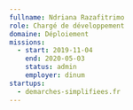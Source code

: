 ```yaml
---
fullname: Ndriana Razafitrimo
role: Chargé de développement
domaine: Déploiement
missions:
  - start: 2019-11-04
    end: 2020-05-03
    status: admin
    employer: dinum
startups:
  - demarches-simplifiees.fr
---
```

